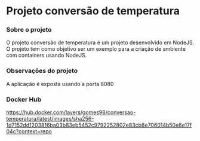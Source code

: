 # Projeto conversão de temperatura

### Sobre o projeto
O projeto conversão de temperatura é um projeto desenvolvido em NodeJS. O projeto tem como objetivo ser um exemplo para a criação de ambiente com containers usando NodeJS.

### Observações do projeto
A aplicação é exposta usando a porta 8080

### Docker Hub
https://hub.docker.com/layers/gomes98/conversao-temperatura/latest/images/sha256-1d7152dd1203816ba03b83eb5452c9792252802e83cb8e706014b50e6e17f04c?context=repo